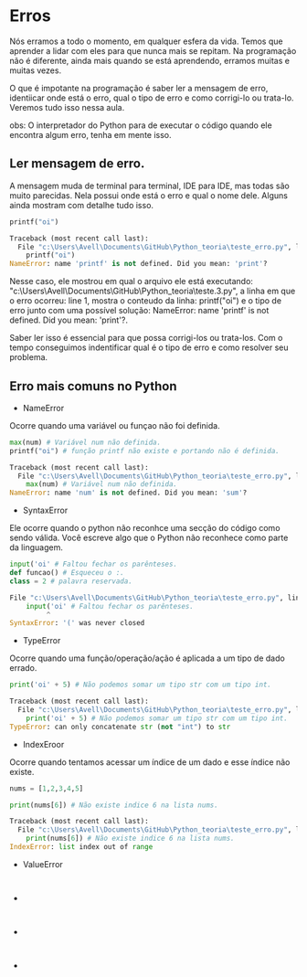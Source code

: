 # Erros

Nós erramos a todo o momento, em qualquer esfera da vida. Temos que aprender a lidar com eles para que nunca mais se repitam. Na programação não é diferente, ainda mais quando 
se está aprendendo, erramos muitas e muitas vezes.

O que é impotante na programação é saber ler a mensagem de erro, identiicar onde está o erro, qual o tipo de erro e como corrigi-lo ou trata-lo. Veremos tudo isso nessa aula.

obs: O interpretador do Python para de executar o código quando ele encontra algum erro, tenha em mente isso.

## Ler mensagem de erro.

A mensagem muda de terminal para terminal, IDE para IDE, mas todas são muito parecidas. Nela possui onde está o erro e qual o nome dele. Alguns ainda mostram com detalhe tudo isso.

```Python
printf("oi")
```

```Python
Traceback (most recent call last):
  File "c:\Users\Avell\Documents\GitHub\Python_teoria\teste_erro.py", line 1, in <module>
    printf("oi")
NameError: name 'printf' is not defined. Did you mean: 'print'?
```

Nesse caso, ele mostrou em qual o arquivo ele está executando: "c:\Users\Avell\Documents\GitHub\Python_teoria\teste.3.py", a linha em que o erro ocorreu: line 1,
mostra o conteudo da linha: printf("oi") e o tipo de erro junto com uma possível solução: NameError: name 'printf' is not defined. Did you mean: 'print'?.

Saber ler isso é essencial para que possa corrigi-los ou trata-los. Com o tempo conseguimos indentificar qual é o tipo de erro e como resolver seu problema.

## Erro mais comuns no Python

* NameError

Ocorre quando uma variável ou funçao não foi definida.

```Python
max(num) # Variável num não definida.
printf("oi") # função printf não existe e portando não é definida.
```

```Python
Traceback (most recent call last):
  File "c:\Users\Avell\Documents\GitHub\Python_teoria\teste_erro.py", line 1, in <module>
    max(num) # Variável num não definida.
NameError: name 'num' is not defined. Did you mean: 'sum'?
```

* SyntaxError

Ele ocorre quando o python não reconhce uma secção do código como sendo válida. Você escreve algo que o Python não reconhece como parte da linguagem.

```Python
input('oi' # Faltou fechar os parênteses.
def funcao() # Esqueceu o :.
class = 2 # palavra reservada.
```

```Python
File "c:\Users\Avell\Documents\GitHub\Python_teoria\teste_erro.py", line 2
    input('oi' # Faltou fechar os parênteses.
         ^
SyntaxError: '(' was never closed
```

* TypeError

Ocorre quando uma função/operação/ação é aplicada a um tipo de dado errado.

```Python
print('oi' + 5) # Não podemos somar um tipo str com um tipo int.
```

```Python
Traceback (most recent call last):
  File "c:\Users\Avell\Documents\GitHub\Python_teoria\teste_erro.py", line 1, in <module>
    print('oi' + 5) # Não podemos somar um tipo str com um tipo int.
TypeError: can only concatenate str (not "int") to str
```

* IndexEroor

Ocorre quando tentamos acessar um índice de um dado e esse índice não existe.

```Python
nums = [1,2,3,4,5]

print(nums[6]) # Não existe indice 6 na lista nums.
```

```Python
Traceback (most recent call last):
  File "c:\Users\Avell\Documents\GitHub\Python_teoria\teste_erro.py", line 3, in <module>
    print(nums[6]) # Não existe indice 6 na lista nums.
IndexError: list index out of range
```

* ValueError

```Python

```

```Python

```

* 

```Python

```

```Python

```

*


```Python

```

```Python

```

*


```Python

```

```Python

```